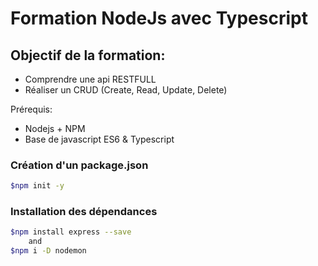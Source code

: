 # Formation NodeJs avec Typescript

## Objectif de la formation:

- Comprendre une api RESTFULL
- Réaliser un CRUD (Create, Read, Update, Delete)

Prérequis:

- Nodejs + NPM
- Base de javascript ES6 & Typescript

### Création d'un package.json

```bash
$npm init -y
```

### Installation des dépendances

```bash
$npm install express --save
    and
$npm i -D nodemon
```
